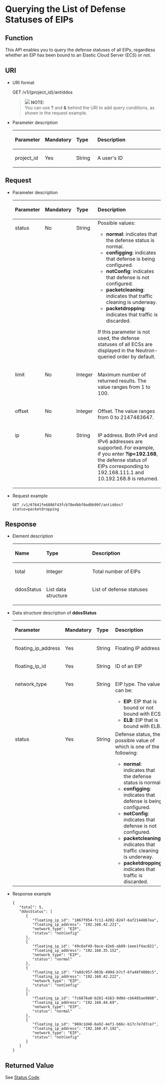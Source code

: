 # Querying the List of Defense Statuses of EIPs<a name="antiddos_02_0023"></a>

## Function<a name="section52441537"></a>

This API enables you to query the defense statuses of all EIPs, regardless whether an EIP has been bound to an Elastic Cloud Server \(ECS\) or not.

## URI<a name="section2211792"></a>

-   URI format

    GET /v1/\{project\_id\}/antiddos

    >![](/images/icon-note.gif) **NOTE:**   
    >You can use  **?**  and  **&**  behind the URI to add query conditions, as shown in the request example.  


-   Parameter description

    <a name="table41565035"></a>
    <table><thead align="left"><tr id="row37005770"><th class="cellrowborder" valign="top" width="17.5%" id="mcps1.1.5.1.1"><p id="p44677416"><a name="p44677416"></a><a name="p44677416"></a>Parameter</p>
    </th>
    <th class="cellrowborder" valign="top" width="19.98%" id="mcps1.1.5.1.2"><p id="p62100918"><a name="p62100918"></a><a name="p62100918"></a>Mandatory</p>
    </th>
    <th class="cellrowborder" valign="top" width="14.56%" id="mcps1.1.5.1.3"><p id="p64118428"><a name="p64118428"></a><a name="p64118428"></a>Type</p>
    </th>
    <th class="cellrowborder" valign="top" width="47.96%" id="mcps1.1.5.1.4"><p id="p26210179"><a name="p26210179"></a><a name="p26210179"></a>Description</p>
    </th>
    </tr>
    </thead>
    <tbody><tr id="row41323472153226"><td class="cellrowborder" valign="top" width="17.5%" headers="mcps1.1.5.1.1 "><p id="p6683636153231"><a name="p6683636153231"></a><a name="p6683636153231"></a>project_id</p>
    </td>
    <td class="cellrowborder" valign="top" width="19.98%" headers="mcps1.1.5.1.2 "><p id="p4503635153231"><a name="p4503635153231"></a><a name="p4503635153231"></a>Yes</p>
    </td>
    <td class="cellrowborder" valign="top" width="14.56%" headers="mcps1.1.5.1.3 "><p id="p29250179153231"><a name="p29250179153231"></a><a name="p29250179153231"></a>String</p>
    </td>
    <td class="cellrowborder" valign="top" width="47.96%" headers="mcps1.1.5.1.4 "><p id="p20454316153231"><a name="p20454316153231"></a><a name="p20454316153231"></a>A user's ID</p>
    </td>
    </tr>
    </tbody>
    </table>


## Request<a name="section19906136"></a>

-   Parameter description

    <a name="table12269316123713"></a>
    <table><thead align="left"><tr id="row5274111623710"><th class="cellrowborder" valign="top" width="19.189999999999998%" id="mcps1.1.5.1.1"><p id="p122751516203719"><a name="p122751516203719"></a><a name="p122751516203719"></a>Parameter</p>
    </th>
    <th class="cellrowborder" valign="top" width="19.040000000000003%" id="mcps1.1.5.1.2"><p id="p8277141623715"><a name="p8277141623715"></a><a name="p8277141623715"></a>Mandatory</p>
    </th>
    <th class="cellrowborder" valign="top" width="14.540000000000001%" id="mcps1.1.5.1.3"><p id="p0279151643712"><a name="p0279151643712"></a><a name="p0279151643712"></a>Type</p>
    </th>
    <th class="cellrowborder" valign="top" width="47.23%" id="mcps1.1.5.1.4"><p id="p928114167375"><a name="p928114167375"></a><a name="p928114167375"></a>Description</p>
    </th>
    </tr>
    </thead>
    <tbody><tr id="row42908167372"><td class="cellrowborder" valign="top" width="19.189999999999998%" headers="mcps1.1.5.1.1 "><p id="p82911316143720"><a name="p82911316143720"></a><a name="p82911316143720"></a>status</p>
    </td>
    <td class="cellrowborder" valign="top" width="19.040000000000003%" headers="mcps1.1.5.1.2 "><p id="p1029217166379"><a name="p1029217166379"></a><a name="p1029217166379"></a>No</p>
    </td>
    <td class="cellrowborder" valign="top" width="14.540000000000001%" headers="mcps1.1.5.1.3 "><p id="p172931316173720"><a name="p172931316173720"></a><a name="p172931316173720"></a>String</p>
    </td>
    <td class="cellrowborder" valign="top" width="47.23%" headers="mcps1.1.5.1.4 "><div class="p" id="p7294161683716"><a name="p7294161683716"></a><a name="p7294161683716"></a>Possible values:<a name="ul20295116183711"></a><a name="ul20295116183711"></a><ul id="ul20295116183711"><li><span class="parmvalue" id="parmvalue555125744114325"><a name="parmvalue555125744114325"></a><a name="parmvalue555125744114325"></a><b>normal</b></span>: indicates that the defense status is normal.</li><li><span class="parmvalue" id="parmvalue404664094114337"><a name="parmvalue404664094114337"></a><a name="parmvalue404664094114337"></a><b>configging</b></span>: indicates that defense is being configured.</li><li><span class="parmvalue" id="parmvalue600552156114412"><a name="parmvalue600552156114412"></a><a name="parmvalue600552156114412"></a><b>notConfig</b></span>: indicates that defense is not configured.</li><li><span class="parmvalue" id="parmvalue1506354986114925"><a name="parmvalue1506354986114925"></a><a name="parmvalue1506354986114925"></a><b>packetcleaning</b></span>: indicates that traffic cleaning is underway.</li><li><span class="parmvalue" id="parmvalue1400332350143613"><a name="parmvalue1400332350143613"></a><a name="parmvalue1400332350143613"></a><b>packetdropping</b></span>: indicates that traffic is discarded.</li></ul>
    </div>
    <p id="p103021416173718"><a name="p103021416173718"></a><a name="p103021416173718"></a>If this parameter is not used, the defense statuses of all ECSs are displayed in the Neutron-queried order by default.</p>
    </td>
    </tr>
    <tr id="row03031816133717"><td class="cellrowborder" valign="top" width="19.189999999999998%" headers="mcps1.1.5.1.1 "><p id="p1039510257597"><a name="p1039510257597"></a><a name="p1039510257597"></a>limit</p>
    </td>
    <td class="cellrowborder" valign="top" width="19.040000000000003%" headers="mcps1.1.5.1.2 "><p id="p133951725195913"><a name="p133951725195913"></a><a name="p133951725195913"></a>No</p>
    </td>
    <td class="cellrowborder" valign="top" width="14.540000000000001%" headers="mcps1.1.5.1.3 "><p id="p12395112565914"><a name="p12395112565914"></a><a name="p12395112565914"></a>Integer</p>
    </td>
    <td class="cellrowborder" valign="top" width="47.23%" headers="mcps1.1.5.1.4 "><p id="p2039512251595"><a name="p2039512251595"></a><a name="p2039512251595"></a>Maximum number of returned results. The value ranges from 1 to 100.</p>
    </td>
    </tr>
    <tr id="row16307516123720"><td class="cellrowborder" valign="top" width="19.189999999999998%" headers="mcps1.1.5.1.1 "><p id="p33951825165920"><a name="p33951825165920"></a><a name="p33951825165920"></a>offset</p>
    </td>
    <td class="cellrowborder" valign="top" width="19.040000000000003%" headers="mcps1.1.5.1.2 "><p id="p6395225165913"><a name="p6395225165913"></a><a name="p6395225165913"></a>No</p>
    </td>
    <td class="cellrowborder" valign="top" width="14.540000000000001%" headers="mcps1.1.5.1.3 "><p id="p7395192565911"><a name="p7395192565911"></a><a name="p7395192565911"></a>Integer</p>
    </td>
    <td class="cellrowborder" valign="top" width="47.23%" headers="mcps1.1.5.1.4 "><p id="p639510257594"><a name="p639510257594"></a><a name="p639510257594"></a>Offset. The value ranges from 0 to 2147483647.</p>
    </td>
    </tr>
    <tr id="row17313416103715"><td class="cellrowborder" valign="top" width="19.189999999999998%" headers="mcps1.1.5.1.1 "><p id="p17314516193713"><a name="p17314516193713"></a><a name="p17314516193713"></a>ip</p>
    </td>
    <td class="cellrowborder" valign="top" width="19.040000000000003%" headers="mcps1.1.5.1.2 "><p id="p1315161615372"><a name="p1315161615372"></a><a name="p1315161615372"></a>No</p>
    </td>
    <td class="cellrowborder" valign="top" width="14.540000000000001%" headers="mcps1.1.5.1.3 "><p id="p20316316193714"><a name="p20316316193714"></a><a name="p20316316193714"></a>String</p>
    </td>
    <td class="cellrowborder" valign="top" width="47.23%" headers="mcps1.1.5.1.4 "><p id="p93181616173716"><a name="p93181616173716"></a><a name="p93181616173716"></a>IP address. Both IPv4 and IPv6 addresses are supported. For example, if you enter <span class="uicontrol" id="uicontrol203181416163714"><a name="uicontrol203181416163714"></a><a name="uicontrol203181416163714"></a><b>?ip=192.168</b></span>, the defense status of EIPs corresponding to 192.168.111.1 and 10.192.168.8 is returned.</p>
    </td>
    </tr>
    </tbody>
    </table>


-   Request example

    ```
    GET /v1/67641fe6886f43fcb78edbbf0ad0b99f/antiddos?status=packetdropping 
    ```


## Response<a name="section44937496"></a>

-   Element description

    <a name="table10712809"></a>
    <table><thead align="left"><tr id="row45459670"><th class="cellrowborder" valign="top" width="20.202020202020204%" id="mcps1.1.4.1.1"><p id="p58354673"><a name="p58354673"></a><a name="p58354673"></a>Name</p>
    </th>
    <th class="cellrowborder" valign="top" width="31.313131313131308%" id="mcps1.1.4.1.2"><p id="p29108085"><a name="p29108085"></a><a name="p29108085"></a>Type</p>
    </th>
    <th class="cellrowborder" valign="top" width="48.484848484848484%" id="mcps1.1.4.1.3"><p id="p8944648"><a name="p8944648"></a><a name="p8944648"></a>Description</p>
    </th>
    </tr>
    </thead>
    <tbody><tr id="row53427925"><td class="cellrowborder" valign="top" width="20.202020202020204%" headers="mcps1.1.4.1.1 "><p id="p32694658"><a name="p32694658"></a><a name="p32694658"></a>total</p>
    </td>
    <td class="cellrowborder" valign="top" width="31.313131313131308%" headers="mcps1.1.4.1.2 "><p id="p23850200151829"><a name="p23850200151829"></a><a name="p23850200151829"></a>Integer</p>
    </td>
    <td class="cellrowborder" valign="top" width="48.484848484848484%" headers="mcps1.1.4.1.3 "><p id="p29723549"><a name="p29723549"></a><a name="p29723549"></a>Total number of EIPs</p>
    </td>
    </tr>
    <tr id="row66185354"><td class="cellrowborder" valign="top" width="20.202020202020204%" headers="mcps1.1.4.1.1 "><p id="p59413435"><a name="p59413435"></a><a name="p59413435"></a>ddosStatus</p>
    </td>
    <td class="cellrowborder" valign="top" width="31.313131313131308%" headers="mcps1.1.4.1.2 "><p id="p47758962"><a name="p47758962"></a><a name="p47758962"></a>List data structure</p>
    </td>
    <td class="cellrowborder" valign="top" width="48.484848484848484%" headers="mcps1.1.4.1.3 "><p id="p43270676"><a name="p43270676"></a><a name="p43270676"></a>List of defense statuses</p>
    </td>
    </tr>
    </tbody>
    </table>


-   Data structure description of  **ddosStatus**

    <a name="table28415039"></a>
    <table><thead align="left"><tr id="row52787457"><th class="cellrowborder" valign="top" width="25.52%" id="mcps1.1.5.1.1"><p id="p47925604"><a name="p47925604"></a><a name="p47925604"></a>Parameter</p>
    </th>
    <th class="cellrowborder" valign="top" width="18.55%" id="mcps1.1.5.1.2"><p id="p56768687"><a name="p56768687"></a><a name="p56768687"></a>Mandatory</p>
    </th>
    <th class="cellrowborder" valign="top" width="10.93%" id="mcps1.1.5.1.3"><p id="p34860939"><a name="p34860939"></a><a name="p34860939"></a>Type</p>
    </th>
    <th class="cellrowborder" valign="top" width="45%" id="mcps1.1.5.1.4"><p id="p5163807"><a name="p5163807"></a><a name="p5163807"></a>Description</p>
    </th>
    </tr>
    </thead>
    <tbody><tr id="row15615252"><td class="cellrowborder" valign="top" width="25.52%" headers="mcps1.1.5.1.1 "><p id="p56875922"><a name="p56875922"></a><a name="p56875922"></a>floating_ip_address</p>
    </td>
    <td class="cellrowborder" valign="top" width="18.55%" headers="mcps1.1.5.1.2 "><p id="p43546944"><a name="p43546944"></a><a name="p43546944"></a>Yes</p>
    </td>
    <td class="cellrowborder" valign="top" width="10.93%" headers="mcps1.1.5.1.3 "><p id="p37641542"><a name="p37641542"></a><a name="p37641542"></a>String</p>
    </td>
    <td class="cellrowborder" valign="top" width="45%" headers="mcps1.1.5.1.4 "><p id="p29066061"><a name="p29066061"></a><a name="p29066061"></a>Floating IP address</p>
    </td>
    </tr>
    <tr id="row60267960"><td class="cellrowborder" valign="top" width="25.52%" headers="mcps1.1.5.1.1 "><p id="p49866595"><a name="p49866595"></a><a name="p49866595"></a>floating_ip_id</p>
    </td>
    <td class="cellrowborder" valign="top" width="18.55%" headers="mcps1.1.5.1.2 "><p id="p12662370"><a name="p12662370"></a><a name="p12662370"></a>Yes</p>
    </td>
    <td class="cellrowborder" valign="top" width="10.93%" headers="mcps1.1.5.1.3 "><p id="p19019038"><a name="p19019038"></a><a name="p19019038"></a>String</p>
    </td>
    <td class="cellrowborder" valign="top" width="45%" headers="mcps1.1.5.1.4 "><p id="p64147070"><a name="p64147070"></a><a name="p64147070"></a>ID of an EIP</p>
    </td>
    </tr>
    <tr id="row2739500019464"><td class="cellrowborder" valign="top" width="25.52%" headers="mcps1.1.5.1.1 "><p id="p1650312719469"><a name="p1650312719469"></a><a name="p1650312719469"></a>network_type</p>
    </td>
    <td class="cellrowborder" valign="top" width="18.55%" headers="mcps1.1.5.1.2 "><p id="p6168491719469"><a name="p6168491719469"></a><a name="p6168491719469"></a>Yes</p>
    </td>
    <td class="cellrowborder" valign="top" width="10.93%" headers="mcps1.1.5.1.3 "><p id="p3042242019469"><a name="p3042242019469"></a><a name="p3042242019469"></a>String</p>
    </td>
    <td class="cellrowborder" valign="top" width="45%" headers="mcps1.1.5.1.4 "><p id="p4829698819469"><a name="p4829698819469"></a><a name="p4829698819469"></a>EIP type. The value can be:</p>
    <a name="ul3201971019469"></a><a name="ul3201971019469"></a><ul id="ul3201971019469"><li><strong id="b842352706163129"><a name="b842352706163129"></a><a name="b842352706163129"></a>EIP</strong>: EIP that is bound or not bound with ECS.</li><li><strong id="b842352706163134"><a name="b842352706163134"></a><a name="b842352706163134"></a>ELB</strong>: EIP that is bound with ELB.</li></ul>
    </td>
    </tr>
    <tr id="row40452719"><td class="cellrowborder" valign="top" width="25.52%" headers="mcps1.1.5.1.1 "><p id="p55444801"><a name="p55444801"></a><a name="p55444801"></a>status</p>
    </td>
    <td class="cellrowborder" valign="top" width="18.55%" headers="mcps1.1.5.1.2 "><p id="p61843883"><a name="p61843883"></a><a name="p61843883"></a>Yes</p>
    </td>
    <td class="cellrowborder" valign="top" width="10.93%" headers="mcps1.1.5.1.3 "><p id="p43298646"><a name="p43298646"></a><a name="p43298646"></a>String</p>
    </td>
    <td class="cellrowborder" valign="top" width="45%" headers="mcps1.1.5.1.4 "><div class="p" id="p17529450"><a name="p17529450"></a><a name="p17529450"></a>Defense status, the possible value of which is one of the following:<a name="ul23547322"></a><a name="ul23547322"></a><ul id="ul23547322"><li><span class="parmvalue" id="parmvalue1507623571"><a name="parmvalue1507623571"></a><a name="parmvalue1507623571"></a><b>normal</b></span>: indicates that the defense status is normal.</li><li><span class="parmvalue" id="parmvalue1096523868"><a name="parmvalue1096523868"></a><a name="parmvalue1096523868"></a><b>configging</b></span>: indicates that defense is being configured.</li><li><span class="parmvalue" id="parmvalue1637115095"><a name="parmvalue1637115095"></a><a name="parmvalue1637115095"></a><b>notConfig</b></span>: indicates that defense is not configured.</li><li><span class="parmvalue" id="parmvalue2046483687"><a name="parmvalue2046483687"></a><a name="parmvalue2046483687"></a><b>packetcleaning</b></span>: indicates that traffic cleaning is underway.</li><li><span class="parmvalue" id="parmvalue202788450"><a name="parmvalue202788450"></a><a name="parmvalue202788450"></a><b>packetdropping</b></span>: indicates that traffic is discarded.</li></ul>
    </div>
    </td>
    </tr>
    </tbody>
    </table>


-   Response example

    ```
    {
       "total": 5,
       "ddosStatus": [
          {
             "floating_ip_id": "1867f954-fc11-4202-8247-6af2144867ea",
             "floating_ip_address": "192.168.42.221",
             "network_type": "EIP",
             "status": "notConfig"
          },
          {
             "floating_ip_id": "49c6af49-9ace-42e6-ab89-1eee1f4ac821",
             "floating_ip_address": "192.168.35.152",
             "network_type": "EIP",
             "status": "normal"
          },
          {
             "floating_ip_id": "7a8dc957-083b-499d-b7cf-6fa48f4880c5",
             "floating_ip_address": "192.168.42.222",
             "network_type": "EIP",
             "status": "notConfig"
          },
          {
             "floating_ip_id": "7c6676a0-b281-4163-9d0d-cb6485ae9860",
             "floating_ip_address": "192.168.44.69",
             "network_type": "EIP",
             "status": "normal"
          },
          {
             "floating_ip_id": "969c1d48-6a92-4ef1-b66c-b17c7e7d7ce7",
             "floating_ip_address": "192.168.47.192",
             "network_type": "EIP",
             "status": "notConfig"
          }
       ]
    }
    ```


## Returned Value<a name="section1784282"></a>

See  [Status Code](status-code.md).

